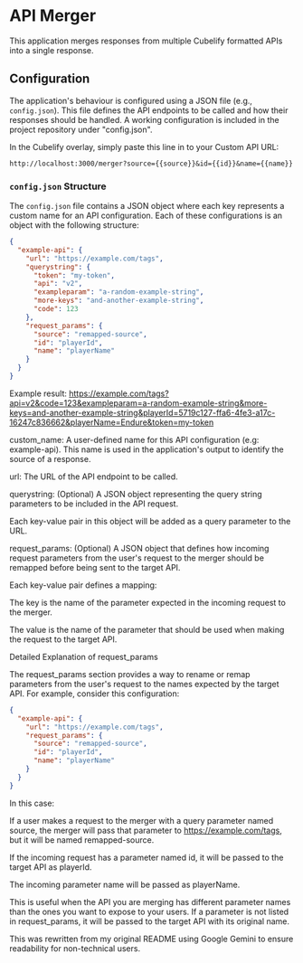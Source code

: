 # API Merger

This application merges responses from multiple Cubelify formatted APIs into a single response.

## Configuration

The application's behaviour is configured using a JSON file (e.g., `config.json`). This file defines the API endpoints to be called and how their responses should be handled. A working configuration is included in the project repository under "config.json".

In the Cubelify overlay, simply paste this line in to your Custom API URL:

```text
http://localhost:3000/merger?source={{source}}&id={{id}}&name={{name}}
```

### `config.json` Structure

The `config.json` file contains a JSON object where each key represents a custom name for an API configuration.  Each of these configurations is an object with the following structure:

```json
{
  "example-api": {
    "url": "https://example.com/tags",
    "querystring": {
      "token": "my-token",
      "api": "v2",
      "exampleparam": "a-random-example-string",
      "more-keys": "and-another-example-string",
      "code": 123
    },
    "request_params": {
      "source": "remapped-source",
      "id": "playerId",
      "name": "playerName"
    }
  }
}
```
Example result: https://example.com/tags?api=v2&code=123&exampleparam=a-random-example-string&more-keys=and-another-example-string&playerId=5719c127-ffa6-4fe3-a17c-16247c836662&playerName=Endure&token=my-token

custom_name:  A user-defined name for this API configuration (e.g: example-api). This name is used in the application's output to identify the source of a response.

url:  The URL of the API endpoint to be called.

querystring: (Optional) A JSON object representing the query string parameters to be included in the API request.

Each key-value pair in this object will be added as a query parameter to the URL.

request_params: (Optional) A JSON object that defines how incoming request parameters from the user's request to the merger should be remapped before being sent to the target API.

Each key-value pair defines a mapping:

The key is the name of the parameter expected in the incoming request to the merger.

The value is the name of the parameter that should be used when making the request to the target API.

Detailed Explanation of request_params

The request_params section provides a way to rename or remap parameters from the user's request to the names expected by the target API.  For example, consider this configuration:
```json
{
  "example-api": {
    "url": "https://example.com/tags",
    "request_params": {
      "source": "remapped-source",
      "id": "playerId",
      "name": "playerName"
    }
  }
}
```

In this case:

If a user makes a request to the merger with a query parameter named source, the merger will pass that parameter to https://example.com/tags, but it will be named remapped-source.

If the incoming request has a parameter named id, it will be passed to the target API as playerId.

The incoming parameter name will be passed as playerName.

This is useful when the API you are merging has different parameter names than the ones you want to expose to your users.  If a parameter is not listed in request_params, it will be passed to the target API with its original name.

This was rewritten from my original README using Google Gemini to ensure readability for non-technical users.
